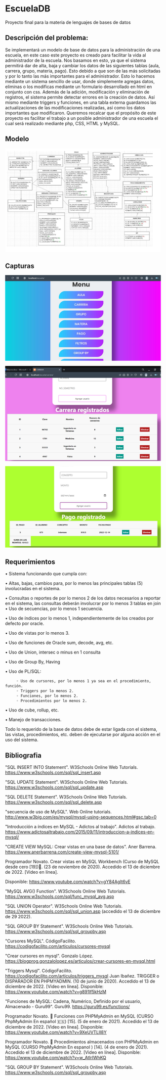 # EscuelaDB
Proyecto final para la materia de lenguajes de bases de datos


## Descripción del problema:
Se implementará un modelo de base de datos para la administración de una escuela, en este caso este proyecto es creado para facilitar la vida al administrador de la escuela. Nos basamos en esto, ya que el sistema permitirá dar de alta, baja y cambiar los datos de las siguientes tablas (aula, carrera, grupo, materia, pago). Esto debido a que son de las más solicitadas y por lo tanto las más importantes para el administrador. Esto lo hacemos mediante un sistema sencillo de usar, donde simplemente agregas datos, eliminas o los modificas mediante un formulario desarrollado en html en conjunto con css. Además de la adición, modificación y eliminación de registros, el sistema permite detectar errores en la creación de datos. Así mismo mediante triggers y funciones, en una tabla externa guardamos las actualizaciones de las modificaciones realizadas, así como los datos importantes que modificaron.
Queremos recalcar que el propósito de este proyecto es facilitar el trabajo a un posible administrador de una escuela el cual será realizado mediante php, CSS, HTML y MySQL.

## Modelo

![Alt text](/img/modelo.png?raw=true "Optional Title")

## Capturas

![Alt text](/img/cap1.png?raw=true "Optional Title")

![Alt text](/img/cap2.png?raw=true "Optional Title")

![Alt text](/img/cap3.png?raw=true "Optional Title")

## Requerimientos
   • Sistema funcionando que cumpla con: 
   
   • Altas,  bajas, cambios para,  por lo menos las principales  tablas (5) involucradas en el sistema.
   
   • Consultas o reportes  de por lo menos 2 de los datos necesarios a reportar en el sistema, las consultas deberán involucrar por lo menos 3 tablas en join
   • Uso de secuencias, por lo menos 1 secuencia.
    
   • Uso de índices por lo menos 1, independientemente de los creados por defecto por oracle.  
    
   • Uso de vistas por lo menos 3. 
    
   • Uso de funciones de Oracle sum, decode, avg,  etc.
    
   • Uso de Union, intersec o minus en 1 consulta 
    
   • Uso de Group By, Having 
    
   • Uso de PL/SQL:
   
         ◦ Uso de cursores, por lo menos 1 ya sea en el procedimiento, función.
         ◦ Triggers por lo menos 2. 
         ◦ Funciones, por lo menos 2. 
         ◦ Procedimientos por lo menos 2. 
        
   • Uso de cube, rollup, etc. 
    
   • Manejo de transacciones.


Todo lo requerido de la base de datos debe de estar ligada con el sistema, las vistas, procedimientos, etc. deben de ejecutarse por alguna acción en el uso del sistema.


## Bibliografia

"SQL INSERT INTO Statement". W3Schools Online Web
Tutorials. https://www.w3schools.com/sql/sql_insert.asp


"SQL UPDATE Statement". W3Schools Online Web
Tutorials. https://www.w3schools.com/sql/sql_update.asp


"SQL DELETE Statement". W3Schools Online Web
Tutorials. https://www.w3schools.com/sql/sql_delete.asp


"secuencia de uso de MySQL". Web Online
tutorials. http://www.w3big.com/es/mysql/mysql-using-sequences.html#gsc.tab=0


"Introducción a índices en MySQL - Adictos al trabajo". Adictos al
trabajo. https://www.adictosaltrabajo.com/2015/09/11/introduccion-a-indices-en-mysql/


"CREATE VIEW MySQL: Crear vistas en una base de datos". Aner
Barrena. https://www.anerbarrena.com/create-view-mysql-5101/


Programador Novato. Crear vistas en MySQL Workbench (Curso de MySQL desde cero
[19])🐬. (23 de noviembre de 2020). Accedido el 13 de diciembre de 2022. [Video en línea].


Disponible: https://www.youtube.com/watch?v=gY84AgIt6vE


"MySQL AVG() Function". W3Schools Online Web
Tutorials. https://www.w3schools.com/sql/func_mysql_avg.asp


"SQL UNION Operator". W3Schools Online Web
Tutorials. https://www.w3schools.com/sql/sql_union.asp (accedido el 13 de diciembre de 29 2022).


"SQL GROUP BY Statement". W3Schools Online Web
Tutorials. https://www.w3schools.com/sql/sql_groupby.asp


"Cursores MySQL". CódigoFacilito. https://codigofacilito.com/articulos/cursores-mysql


"Crear cursores en mysql". Gonzalo
López. https://blogprog.gonzalolopez.es/articulos/crear-cursores-en-mysql.html


"Triggers Mysql". CódigoFacilito. https://codigofacilito.com/articulos/triggers_mysql
Juan Ibañez. TRIGGER o DISPARADOR EN PHPMYADMIN. (10 de junio de 2020). Accedido el 13 de diciembre de 2022. [Video en línea].
Disponible: https://www.youtube.com/watch?v=g891lf5kHzM


"Funciones de MySQL: Cadena, Numérico, Definido por el usuario, Almacenado - Guru99".
Guru99. https://guru99.es/functions/


Programador Novato. 🚢 Funciones con PHPMyAdmin en MySQL (CURSO PhpMyAdmin En español 🇪🇸) [15]. (5 de enero de 2021). Accedido el 13 de diciembre de 2022. [Video en línea]. Disponible: https://www.youtube.com/watch?v=9XeUVTLII8Y


Programador Novato. 🚢 Procedimientos almacenados con PHPMyAdmin en MySQL (CURSO PhpMyAdmin En espanol ) [14]. (4 de enero de 2021). Accedido el 13 de diciembre de 2022. [Video en línea]. Disponible: https://www.youtube.com/watch?v=w_AtIrIWhKQ


"SQL GROUP BY Statement". W3Schools Online Web Tutorials. https://www.w3schools.com/sql/sql_groupby.asp
